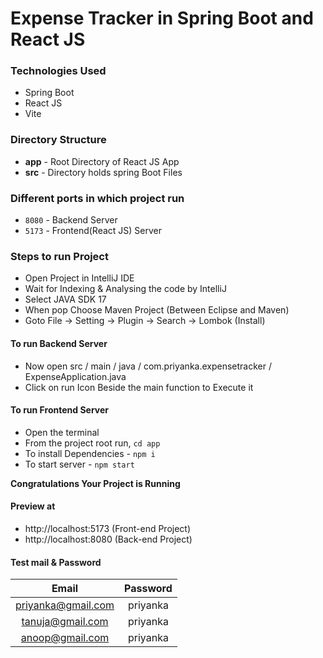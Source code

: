 # Expense Tracker in Spring Boot and React JS

### Technologies Used
- Spring Boot
- React JS
- Vite

### Directory Structure
- **app** - Root Directory of React JS App
- **src** - Directory holds spring Boot Files

### Different ports in which project run
- `8080` - Backend Server
- `5173` - Frontend(React JS) Server

### Steps to run Project
- Open Project in IntelliJ IDE
- Wait for Indexing & Analysing the code by IntelliJ
- Select JAVA SDK 17
- When pop Choose Maven Project (Between Eclipse and Maven)
- Goto File -> Setting -> Plugin -> Search -> Lombok (Install)
#### To run Backend Server
- Now open src / main / java / com.priyanka.expensetracker / ExpenseApplication.java
- Click on run Icon Beside the main function to Execute it

#### To run Frontend Server
- Open the terminal
- From the project root run, `cd app`
- To install Dependencies - `npm i`
- To start server - `npm start`

**Congratulations Your Project is Running**

#### Preview at
- http://localhost:5173 (Front-end Project)
- http://localhost:8080 (Back-end Project)

#### Test mail & Password
|     **Email**      | **Password**            |
|:------------------:|:-----------------------:|
 priyanka@gmail.com |        priyanka         |
  tanuja@gmail.com  |        priyanka         |
   anoop@gmail.com   |        priyanka         |
